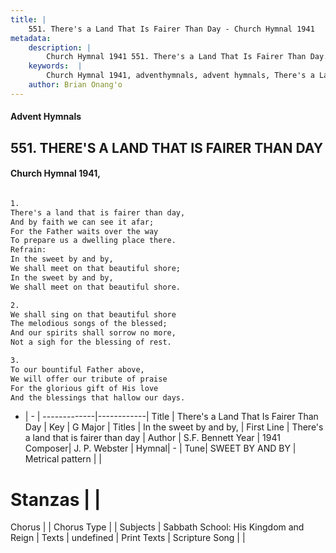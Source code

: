 ```yaml
---
title: |
    551. There's a Land That Is Fairer Than Day - Church Hymnal 1941
metadata:
    description: |
        Church Hymnal 1941 551. There's a Land That Is Fairer Than Day.  There's a land that is fairer than day,  And by faith we can see it afar;  For the Father waits over the way  To prepare us a dwelling place there.  
    keywords:  |
        Church Hymnal 1941, adventhymnals, advent hymnals, There's a Land That Is Fairer Than Day, There's a land that is fairer than day. In the sweet by and by, 
    author: Brian Onang'o
---
```


#### Advent Hymnals
## 551. THERE'S A LAND THAT IS FAIRER THAN DAY
####  Church Hymnal 1941,

```txt

1.
There's a land that is fairer than day, 
And by faith we can see it afar; 
For the Father waits over the way 
To prepare us a dwelling place there. 
Refrain:
In the sweet by and by, 
We shall meet on that beautiful shore; 
In the sweet by and by, 
We shall meet on that beautiful shore. 

2.
We shall sing on that beautiful shore 
The melodious songs of the blessed; 
And our spirits shall sorrow no more, 
Not a sigh for the blessing of rest. 

3.
To our bountiful Father above, 
We will offer our tribute of praise 
For the glorious gift of His love 
And the blessings that hallow our days.

```

- |   -  |
-------------|------------|
Title | There's a Land That Is Fairer Than Day |
Key | G Major |
Titles | In the sweet by and by,  |
First Line | There's a land that is fairer than day |
Author | S.F. Bennett
Year | 1941
Composer| J. P. Webster |
Hymnal|  - |
Tune| SWEET BY AND BY |
Metrical pattern | |
# Stanzas |  |
Chorus |  |
Chorus Type |  |
Subjects | Sabbath School: His Kingdom and Reign |
Texts | undefined |
Print Texts | 
Scripture Song |  |
    
